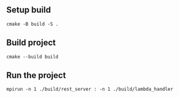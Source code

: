 ## Setup build
```shell
cmake -B build -S .
```

## Build project
```shell
cmake --build build 
```

## Run the project
```shell
mpirun -n 1 ./build/rest_server : -n 1 ./build/lambda_handler
```
